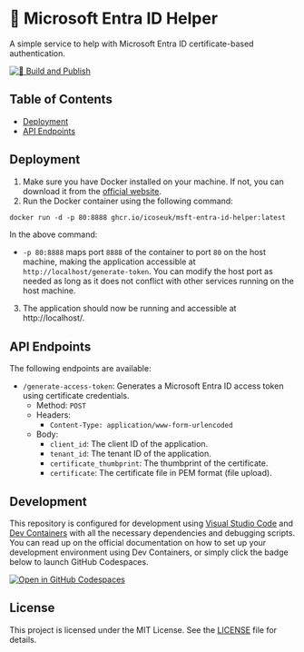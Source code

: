 # 🔑 Microsoft Entra ID Helper

A simple service to help with Microsoft Entra ID certificate-based authentication.

[![🚀 Build and Publish](https://github.com/icoseuk/msft-entra-id-helper/actions/workflows/build.yml/badge.svg)](https://github.com/icoseuk/msft-entra-id-helper/actions/workflows/build.yml)

## Table of Contents

- [Deployment](#deployment)
- [API Endpoints](#api-endpoints)


## Deployment

1. Make sure you have Docker installed on your machine. If not, you can download it from the [official website](https://www.docker.com/products/docker-desktop).
1. Run the Docker container using the following command:

```dockerfile
docker run -d -p 80:8888 ghcr.io/icoseuk/msft-entra-id-helper:latest
```

In the above command:

- `-p 80:8888` maps port `8888` of the container to port `80` on the host machine, making the application accessible at `http://localhost/generate-token`. You can modify the host port as needed as long as it does not conflict with other services running on the host machine.

3. The application should now be running and accessible at http://localhost/.

## API Endpoints

The following endpoints are available:

- `/generate-access-token`: Generates a Microsoft Entra ID access token using certificate credentials.
  - Method: `POST`
  - Headers:
    - `Content-Type: application/www-form-urlencoded`
  - Body:
    - `client_id`: The client ID of the application.
    - `tenant_id`: The tenant ID of the application.
    - `certificate_thumbprint`: The thumbprint of the certificate.
    - `certificate`: The certificate file in PEM format (file upload).

## Development

This repository is configured for development using [Visual Studio Code](https://code.visualstudio.com) and  [Dev Containers](https://code.visualstudio.com/docs/remote/containers) with all the necessary dependencies and debugging scripts. You can read up on the official documentation on how to set up your development environment using Dev Containers, or simply click the badge below to launch GitHub Codespaces.

[![Open in GitHub Codespaces](https://github.com/codespaces/badge.svg)](https://codespaces.new/icoseuk/msft-entra-id-helper)

## License

This project is licensed under the MIT License. See the [LICENSE](LICENSE.md) file for details.